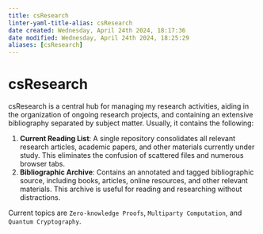 ```yaml
---
title: csResearch
linter-yaml-title-alias: csResearch
date created: Wednesday, April 24th 2024, 18:17:36
date modified: Wednesday, April 24th 2024, 18:25:29
aliases: [csResearch]
---
```


# csResearch

csResearch is a central hub for managing my research activities, aiding in the organization of ongoing research projects, and containing an extensive bibliography separated by subject matter. Usually, it contains the following:

1. **Current Reading List**: A single repository consolidates all relevant research articles, academic papers, and other materials currently under study. This eliminates the confusion of scattered files and numerous browser tabs.      
2. **Bibliographic Archive**: Contains an annotated and tagged bibliographic source, including books, articles, online resources, and other relevant materials. This archive is useful for reading and researching without distractions.

Current topics are `Zero-knowledge Proofs`, `Multiparty Computation`, and `Quantum Cryptography`.
